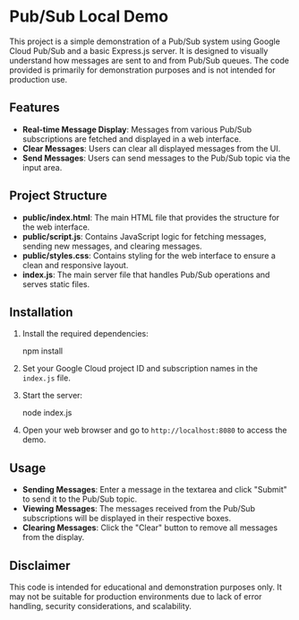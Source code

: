 # Pub/Sub Local Demo

This project is a simple demonstration of a Pub/Sub system using Google Cloud Pub/Sub and a basic Express.js server. It is designed to visually understand how messages are sent to and from Pub/Sub queues. The code provided is primarily for demonstration purposes and is not intended for production use.

## Features

*   **Real-time Message Display**: Messages from various Pub/Sub subscriptions are fetched and displayed in a web interface.
*   **Clear Messages**: Users can clear all displayed messages from the UI.
*   **Send Messages**: Users can send messages to the Pub/Sub topic via the input area.

## Project Structure

*   **public/index.html**: The main HTML file that provides the structure for the web interface.
*   **public/script.js**: Contains JavaScript logic for fetching messages, sending new messages, and clearing messages.
*   **public/styles.css**: Contains styling for the web interface to ensure a clean and responsive layout.
*   **index.js**: The main server file that handles Pub/Sub operations and serves static files.

## Installation

1.  Install the required dependencies:

      npm install

2.  Set your Google Cloud project ID and subscription names in the `index.js` file.

3.  Start the server:

      node index.js

4.  Open your web browser and go to `http://localhost:8080` to access the demo.

## Usage

*   **Sending Messages**: Enter a message in the textarea and click "Submit" to send it to the Pub/Sub topic.
*   **Viewing Messages**: The messages received from the Pub/Sub subscriptions will be displayed in their respective boxes.
*   **Clearing Messages**: Click the "Clear" button to remove all messages from the display.

## Disclaimer

This code is intended for educational and demonstration purposes only. It may not be suitable for production environments due to lack of error handling, security considerations, and scalability.
